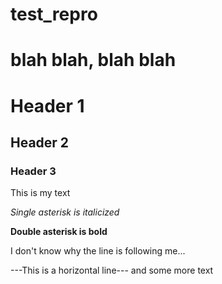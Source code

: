 # test_repro

# blah blah, blah blah

# Header 1

## Header 2

### Header 3

This is my text

*Single asterisk is italicized*

**Double asterisk is bold**

I don't know why the line is following me...

---This is a horizontal line---
and some more text